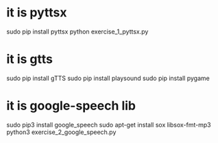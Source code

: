 # it is pyttsx
sudo pip install pyttsx
python exercise_1_pyttsx.py

# it is gtts
sudo pip install gTTS
sudo pip install playsound
sudo pip install pygame

# it is google-speech lib
sudo pip3 install google_speech
sudo apt-get install sox libsox-fmt-mp3
python3 exercise_2_google_speech.py